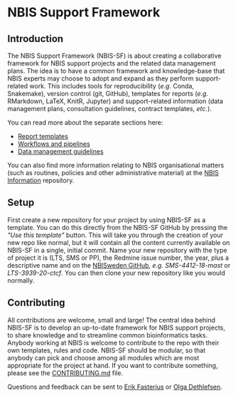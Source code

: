# NBIS Support Framework

## Introduction

The NBIS Support Framework (NBIS-SF) is about creating a collaborative
framework for NBIS support projects and the related data management plans. The
idea is to have a common framework and knowledge-base that NBIS experts may
choose to adopt and expand as they perform support-related work. This includes
tools for reproducibility (*e.g.* Conda, Snakemake), version control (git,
GitHub), templates for reports (*e.g.* RMarkdown, LaTeX, KnitR, Jupyter) and
support-related information (data management plans, consultation guidelines,
contract templates, *etc.*).

You can read more about the separate sections here:
 * [Report templates](reports/)
 * [Workflows and pipelines](tools/)
 * [Data management guidelines](doc/data-management/)

You can also find more information relating to NBIS organisational matters
(such as routines, policies and other administrative material) at the
[NBIS Information][nbis-info] repository.

## Setup

First create a new repository for your project by using NBIS-SF as a template.
You can do this directly from the NBIS-SF GitHub by pressing the *"Use this
template"* button. This will take you through the creation of your new repo
like normal, but it will contain all the content currently available on NBIS-SF
in a single, initial commit. Name your new repository with the type of project
it is (LTS, SMS or PP), the Redmine issue number, the year, plus a descriptive
name and on the [NBISweden GitHub][nbissweden], *e.g.* *SMS-4412-18-mast* or
*LTS-3939-20-ctcf*. You can then clone your new repository like you would
normally.

## Contributing

All contributions are welcome, small and large! The central idea behind NBIS-SF
is to develop an up-to-date framework for NBIS support projects, to share
knowledge and to streamline common bioinformatics tasks. Anybody working at
NBIS is welcome to contribute to the repo with their own templates, rules and
code. NBIS-SF should be modular, so that anybody can pick and choose among all
modules which are most appropriate for the project at hand. If you want to
contribute something, please see the [CONTRIBUTING.md](CONTRIBUTING.md) file.

Questions and feedback can be sent to
[Erik Fasterius](mailto:erik.fasterius@nbis.se?subject=[NBIS-SF]) or
[Olga Dethlefsen](mailto:olga.dethlefsen@nbis.se?subject=[NBIS-SF]).

[nbissweden]: https://github.com/NBISweden
[nbis-info]: https://github.com/NBISweden/NBIS-info

